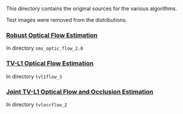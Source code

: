 This directory contains the original sources for the various algorithms.

Test images were removed from the distributions.

### [Robust Optical Flow Estimation](http://dx.doi.org/10.5201/ipol.2013.21) 

In directory `sms_optic_flow_2.0`


### [TV-L1 Optical Flow Estimation](http://dx.doi.org/10.5201/ipol.2013.26)

In directory `tvl1flow_3`


### [Joint TV-L1 Optical Flow and Occlusion Estimation](http://www.ipol.im/pub/pre/118/)

In directory `tvloccflow_2`
